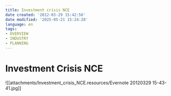 ```yaml
---
title: Investment crisis NCE
date created: '2012-03-29 15:42:56'
date modified: '2025-05-21 15:24:28'
language: en
tags:
- OVERVIEW
- INDUSTRY
- PLANNING
---
```



# Investment Crisis NCE

![[attachments/Investment_crisis_NCE.resources/Evernote 20120329 15-43-41.jpg]]
